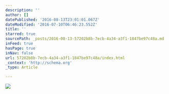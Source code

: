 ```yaml
---
description: ''
author: []
datePublished: '2016-08-13T23:01:01.067Z'
dateModified: '2016-07-10T06:46:23.552Z'
title: ''
starred: true
sourcePath: _posts/2016-08-13-57202b8b-7ecb-4a34-a3f1-1847be97c48a.md
inFeed: true
hasPage: true
inNav: false
url: 57202b8b-7ecb-4a34-a3f1-1847be97c48a/index.html
_context: 'http://schema.org'
_type: Article

---
```

![](https://the-grid-user-content.s3-us-west-2.amazonaws.com/060c73df-bfc4-491a-bf0a-af0548503d6d.jpg)
